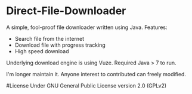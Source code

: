 # Direct-File-Downloader
A simple, fool-proof file downloader written using Java.
Features:
* Search file from the internet
* Download file with progress tracking
* High speed download

Underlying download engine is using Vuze.
Required Java > 7 to run.

I'm longer maintain it. Anyone interest to contributed can freely modified.

#License 
Under GNU General Public License version 2.0 (GPLv2)
